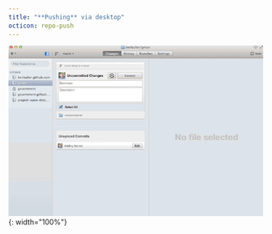 ```yaml
---
title: "**Pushing** via desktop"
octicon: repo-push
---
```


![pushing via desktop](images/mac-push.gif){: width="100%"}
